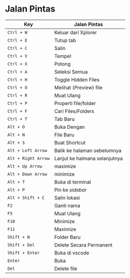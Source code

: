 # Jalan Pintas

Key | Jalan Pintas
--- | --- 
`Ctrl + W` | Keluar dari Xplorer
`Ctrl + E` | Tutup tab
`Ctrl + C` | Salin
`Ctrl + V` | Tempel
`Ctrl + X` | Potong
`Ctrl + A` | Seleksi Semua
`Ctrl + H` | Toggle Hidden Files
`Ctrl + O` | Melihat (_Preview_) file
`Ctrl + R` | Muat Ulang
`Ctrl + P` | Properti file/folder
`Ctrl + F` | Cari Files/Folders
`Ctrl + T` | Tab Baru
`Alt + O` | Buka Dengan
`Alt + N` | File Baru
`Alt + S` | Buat Shortcut
`Alt + Left Arrow` | Balik ke halaman sebelumnya
`Alt + Right Arrow` | Lanjut ke halmana selanjutnya
`Alt + Up Arrow` | maximize
`Alt + Down Arrow` | minimize
`Alt + T` | Buka di terminal
`Alt + P` | Pin ke _sidebar_
`Alt + Shift + C` | Salin lokasi
`F2` | Ganti nama
`F5` | Muat Ulang
`F10` | Minimize
`F11` | Maximize
`Shift + N` | Folder Baru
`Shift + Del` | Delete Secara Permanent
`Shift + Enter` | Buka di vscode
`Enter` | Buka
`Del` | Delete file
